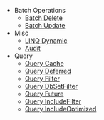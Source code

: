 - Batch Operations
   - [Batch Delete](documentations/batch-delete/ef6-batch-delete.md)
   - [Batch Update](documentations/batch-update/ef6-batch-update.md)
- Misc
   - [LINQ Dynamic](linq-dynamic.md)
   - [Audit](audit.md)
- Query
   - [Query Cache](query-cache.md)
   - [Query Deferred](query-deferred.md)
   - [Query Filter](query-filter.md)
   - [Query DbSetFilter](query-db-set-filter.md)
   - [Query Future](query-future.md)
   - [Query IncludeFilter](query-include-filter.md)
   - [Query IncludeOptimized](query-include-optimized.md)

